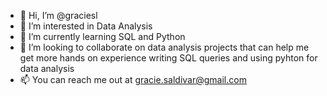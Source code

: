 - 👋 Hi, I’m @graciesl
- 👀 I’m interested in Data Analysis
- 🌱 I’m currently learning SQL and Python 
- 💞️ I’m looking to collaborate on data analysis projects that can help me get more hands on experience writing SQL queries and using pyhton for data analysis
- 📫 You can reach me out at gracie.saldivar@gmail.com 

<!---
graciesl/graciesl is a ✨ special ✨ repository because its `README.md` (this file) appears on your GitHub profile.
You can click the Preview link to take a look at your changes.
--->
